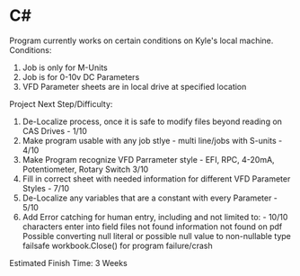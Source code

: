 # C#
Program currently works on certain conditions on Kyle's local machine.  Conditions:
1. Job is only for M-Units
2. Job is for 0-10v DC Parameters
3. VFD Parameter sheets are in local drive at specified location
   
Project Next Step/Difficulty:
1.  De-Localize process, once it is safe to modify files beyond reading on CAS Drives - 1/10
2.  Make program usable with any job stlye - multi line/jobs with S-units - 4/10
3.  Make Program recognize VFD Parrameter style - EFI, RPC, 4-20mA, Potentiometer, Rotary Switch 3/10
4.  Fill in correct sheet with needed information for different VFD Parameter Styles - 7/10
5.  De-Localize any variables that are a constant with every Parameter - 5/10
6.  Add Error catching for human entry, including and not limited to: - 10/10
    characters enter into field
    files not found
    information not found on pdf
    Possible converting null literal or possible null value to non-nullable type
    failsafe workbook.Close() for program failure/crash

Estimated Finish Time: 3 Weeks
